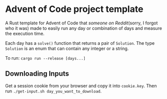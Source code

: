 # Advent of Code project template

A Rust template for Advent of Code that *someone on Reddit*(sorry, I forgot who it was) made to easily run any day or combination of days and measure the execution time.

Each day has a `solve()` function that returns a pair of `Solution`. The type `Solution` is an enum that can contain any integer or a string.

To run: `cargo run --release [days...]`

## Downloading Inputs

Get a session cookie from your browser and copy it into `cookie.key`. Then run `./get-input.sh day_you_want_to_download`.
